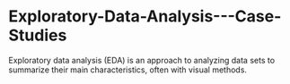 # Exploratory-Data-Analysis---Case-Studies
Exploratory data analysis (EDA) is an approach to analyzing data sets to summarize their main characteristics, often with visual methods. 
